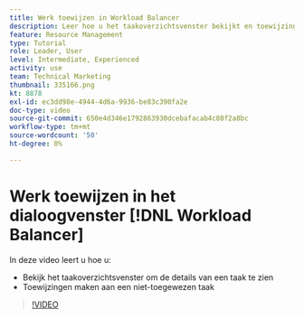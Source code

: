 ```yaml
---
title: Werk toewijzen in Workload Balancer
description: Leer hoe u het taakoverzichtsvenster bekijkt en toewijzingen maakt aan een niet-toegewezen taak.
feature: Resource Management
type: Tutorial
role: Leader, User
level: Intermediate, Experienced
activity: use
team: Technical Marketing
thumbnail: 335166.png
kt: 8878
exl-id: ec3dd98e-4944-4d6a-9936-be83c390fa2e
doc-type: video
source-git-commit: 650e4d346e1792863930dcebafacab4c88f2a8bc
workflow-type: tm+mt
source-wordcount: '50'
ht-degree: 0%

---
```


# Werk toewijzen in het dialoogvenster [!DNL Workload Balancer]

In deze video leert u hoe u:

* Bekijk het taakoverzichtsvenster om de details van een taak te zien
* Toewijzingen maken aan een niet-toegewezen taak


>[!VIDEO](https://video.tv.adobe.com/v/335166/?quality=12&learn=on)
